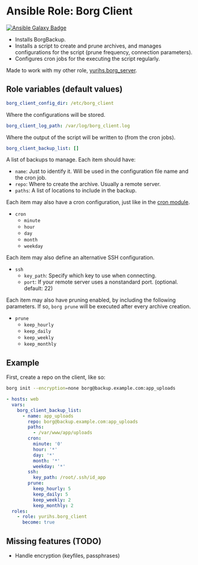 # Ansible Role: Borg Client

[![Ansible Galaxy Badge](https://img.shields.io/ansible/role/41596.svg)](https://galaxy.ansible.com/yurihs/borg_client)


- Installs BorgBackup.
- Installs a script to create and prune archives, and manages configurations for the script (prune frequency, connection parameters).
- Configures cron jobs for the executing the script regularly.

Made to work with my other role, [yurihs.borg_server](https://github.com/yurihs/ansible-role-borg-server).

## Role variables (default values)

~~~yaml
borg_client_config_dir: /etc/borg_client
~~~

Where the configurations will be stored.

~~~yaml
borg_client_log_path: /var/log/borg_client.log
~~~

Where the output of the script will be written to (from the cron jobs).

~~~yaml
borg_client_backup_list: []
~~~

A list of backups to manage. Each item should have:

* `name`: Just to identify it. Will be used in the configuration file name and the cron job.
* `repo`: Where to create the archive. Usually a remote server.
* `paths`: A list of locations to include in the backup.

Each item may also have a cron configuration, just like in the [cron module](https://docs.ansible.com/ansible/2.8/modules/cron_module.html).

* `cron`
  * `minute`
  * `hour`
  * `day`
  * `month`
  * `weekday`

Each item may also define an alternative SSH configuration.

* `ssh`
  * `key_path`: Specify which key to use when connecting.
  * `port`: If your remote server uses a nonstandard port. (optional. default: 22)

Each item may also have pruning enabled, by including the following parameters. If so, `borg prune` will be executed after every archive creation.

* `prune`
  * `keep_hourly`
  * `keep_daily`
  * `keep_weekly`
  * `keep_monthly`


## Example

First, create a repo on the client, like so:

~~~sh
borg init --encryption=none borg@backup.example.com:app_uploads
~~~

~~~yaml
- hosts: web
  vars:
    borg_client_backup_list:
      - name: app_uploads
        repo: borg@backup.example.com:app_uploads
        paths:
          - /var/www/app/uploads
        cron:
          minute: '0'
          hour: '*'
          day: '*'
          month: '*'
          weekday: '*'
        ssh:
          key_path: /root/.ssh/id_app
        prune:
          keep_hourly: 5
          keep_daily: 5
          keep_weekly: 2
          keep_monthly: 2
  roles:
    - role: yurihs.borg_client
      become: true
~~~

## Missing features (TODO)

- Handle encryption (keyfiles, passphrases)


